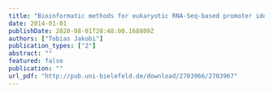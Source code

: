 ```yaml
---
title: "Bioinformatic methods for eukaryotic RNA-Seq-based promoter identification"
date: 2014-01-01
publishDate: 2020-08-01T20:48:00.168809Z
authors: ["Tobias Jakobi"]
publication_types: ["2"]
abstract: ""
featured: false
publication: ""
url_pdf: "http://pub.uni-bielefeld.de/download/2703966/2703967"
---
```


